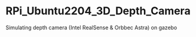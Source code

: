 # RPi_Ubuntu2204_3D_Depth_Camera
Simulating depth camera (Intel RealSense & Orbbec Astra) on gazebo
